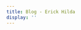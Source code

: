 ```yaml
---
title: Blog - Erick Hilda
display: ''
---
```


<script setup>
import ListPost from '@/components/posts/list-post.vue'
</script>

<ListPost only-date type="blog" />
